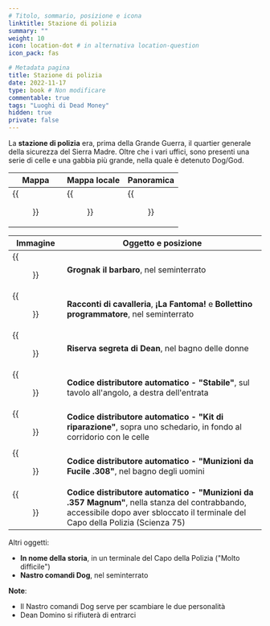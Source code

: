 ```yaml
---
# Titolo, sommario, posizione e icona
linktitle: Stazione di polizia
summary: ""
weight: 10
icon: location-dot # in alternativa location-question
icon_pack: fas

# Metadata pagina
title: Stazione di polizia
date: 2022-11-17
type: book # Non modificare
commentable: true
tags: "Luoghi di Dead Money"
hidden: true
private: false
---
```


<div class="fnv">

La **stazione di polizia** era, prima della Grande Guerra, il quartier generale della sicurezza del Sierra Madre. Oltre che i vari uffici, sono presenti una serie di celle e una gabbia più grande, nella quale è detenuto Dog/God.

| Mappa                     |   Mappa locale                             | Panoramica | 
| ------------------------- | ------------------------------ | ---------- |
| {{<figure src="fnv/DM_Villa_PS_map.webp">}} | {{<figure src="fnv/Villa_Police_Station_map.webp">}} |   {{<figure src="fnv/Villa_Police_Station.webp">}}         |

| Immagine                                            | Oggetto e posizione                                                                                                                                                              |
| --------------------------------------------------- | -------------------------------------------------------------------------------------------------------------------------------------------------------------------------------- |
| {{<figure src="fnv/Grognak_Villa_Police_Station_basement.webp">}}     | **Grognak il barbaro**, nel seminterrato                                                                                                                                         |
| {{<figure src="fnv/Villa_PC_skill_magazines.webp">}}                  | **Racconti di cavalleria**, **¡La Fantoma!** e **Bollettino programmatore**, nel seminterrato                                                                                    |
| {{<figure src="fnv/Dean's_SS_in_Villa_PS.webp">}}                     | **Riserva segreta di Dean**, nel bagno delle donne                                                                                                                               |
| {{<figure src="fnv/Vending_machine_code_-_Steady.webp">}}             | **Codice distributore automatico - "Stabile"**, sul tavolo all'angolo, a destra dell'entrata                                                                                     |
| {{<figure src="fnv/Vending_machine_code_-_Weapon_repair_kit.webp">}}  | **Codice distributore automatico - "Kit di riparazione"**, sopra uno schedario, in fondo al corridorio con le celle                                                              |
| {{<figure src="fnv/Vending_machine_code_-_.308_rifle_rounds.webp">}}  | **Codice distributore automatico - "Munizioni da Fucile .308"**, nel bagno degli uomini                                                                                          |
| {{<figure src="fnv/Vending_machine_code_-_.357_Magnum_rounds.webp">}} | **Codice distributore automatico - "Munizioni da .357 Magnum"**, nella stanza del contrabbando, accessibile dopo aver sbloccato il terminale del Capo della Polizia (Scienza 75) |

Altri oggetti:
- **In nome della storia**, in un terminale del Capo della Polizia ("Molto difficile")
- **Nastro comandi Dog**, nel seminterrato

**Note**:
- Il Nastro comandi Dog serve per scambiare le due personalità
- Dean Domino si rifiuterà di entrarci

</div>

